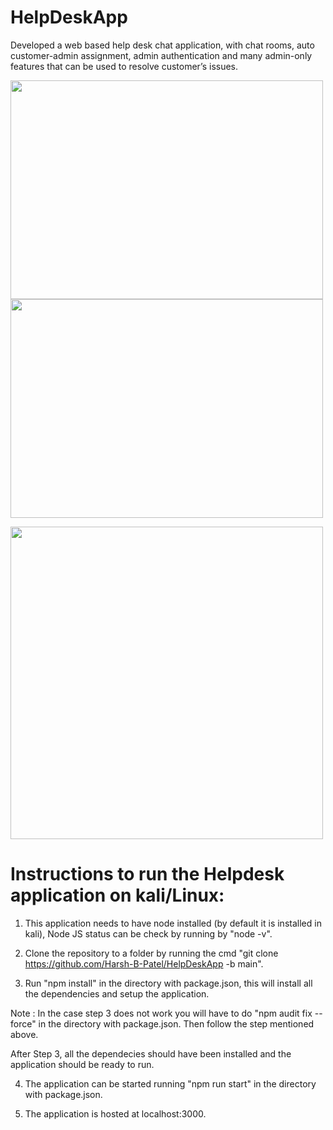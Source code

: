 # HelpDeskApp

Developed a web based help desk chat application, with chat rooms, auto customer-admin assignment, admin authentication and many admin-only features that can be used to resolve customer’s issues.

<img src="https://user-images.githubusercontent.com/46072683/167729785-40e03152-80b5-47ae-9089-3ddfb858b64d.png" width="500" height="350"> <img src="https://user-images.githubusercontent.com/46072683/167729804-99378d65-4fed-4811-8ae7-b02733d17808.png" width="500" height="350">

<img src="https://user-images.githubusercontent.com/46072683/167729813-eb7e49e3-9f5d-48a3-9bbc-871ff307c9f0.png" width="500">


# Instructions to run the  Helpdesk application on kali/Linux:

1) This application needs to have node installed (by default it is installed in kali), Node JS status can be check by running by "node -v". 

2) Clone the repository to a folder by running the cmd "git clone https://github.com/Harsh-B-Patel/HelpDeskApp -b main".

3) Run "npm install" in the directory with package.json, this will install all the dependencies and setup the application. 

Note : In the case step 3 does not work you will have to do "npm audit fix --force" in the directory with package.json. Then follow the step mentioned above. 

After Step 3, all the dependecies should have been installed and the application should be ready to run. 

4) The application can be started running "npm run start" in the directory with package.json. 

5) The application is hosted at localhost:3000.


